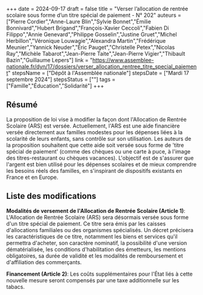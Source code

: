 +++
date = 2024-09-17
draft = false
title = "Verser l’allocation de rentrée scolaire sous forme d’un titre spécial de paiement - N° 202"
auteurs = ["Pierre Cordier","Anne-Laure Blin","Sylvie Bonnet","Émilie Bonnivard","Hubert Brigand","François-Xavier Ceccoli","Fabien Di Filippo","Annie Genevard","Philippe Gosselin","Justine Gruet","Michel Herbillon","Véronique Louwagie","Alexandra Martin","Frédérique Meunier","Yannick Neuder","Éric Pauget","Christelle Petex","Nicolas Ray","Michèle Tabarot","Jean-Pierre Taite","Jean-Pierre Vigier","Thibault Bazin","Guillaume Lepers"]
link = "https://www.assemblee-nationale.fr/dyn/17/dossiers/verser_allocation_rentree_titre_special_paiement"
stepsName = ["Dépôt à l'Assemblée nationale"]
stepsDate = ["Mardi 17 septembre 2024"]
stepsStatus = [""]
tags = ["Famille","Éducation","Solidarité"]
+++

## Résumé

La proposition de loi vise à modifier la façon dont l'Allocation de Rentrée Scolaire (ARS) est versée. Actuellement, l'ARS est une aide financière versée directement aux familles modestes pour les dépenses liées à la scolarité de leurs enfants, sans contrôle sur son utilisation. Les auteurs de la proposition souhaitent que cette aide soit versée sous forme de 'titre spécial de paiement' (comme des chèques ou une carte à puce, à l'image des titres-restaurant ou chèques vacances). L'objectif est de s'assurer que l'argent est bien utilisé pour les dépenses scolaires et de mieux comprendre les besoins réels des familles, en s'inspirant de dispositifs existants en France et en Europe.

## Liste des modifications

**Modalités de versement de l'Allocation de Rentrée Scolaire (Article 1)**: L'Allocation de Rentrée Scolaire (ARS) sera désormais versée sous forme d'un titre spécial de paiement. Ce titre sera émis par les caisses d'allocations familiales ou des organismes spécialisés. Un décret précisera les caractéristiques de ce titre, notamment les biens et services qu'il permettra d'acheter, son caractère nominatif, la possibilité d'une version dématérialisée, les conditions d'habilitation des émetteurs, les mentions obligatoires, sa durée de validité et les modalités de remboursement et d'affiliation des commerçants.

**Financement (Article 2)**: Les coûts supplémentaires pour l'État liés à cette nouvelle mesure seront compensés par une taxe additionnelle sur les tabacs.
